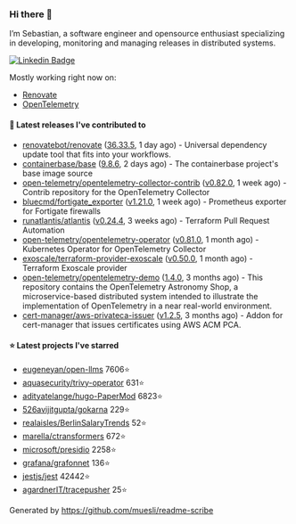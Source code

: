 ### Hi there 👋

I’m Sebastian, a software engineer and opensource enthusiast specializing in developing, monitoring and managing releases in distributed systems.

[![Linkedin Badge](https://img.shields.io/badge/-LinkedIn-blue?style=flat&logo=Linkedin&logoColor=white&link=https://www.linkedin.com/in/sebastian-poxhofer/)](https://www.linkedin.com/in/sebastian-poxhofer/)

Mostly working right now on:
- [Renovate](https://github.com/renovatebot/renovate)
- [OpenTelemetry](https://github.com/open-telemetry)



#### 🚀 Latest releases I've contributed to

- [renovatebot/renovate](https://github.com/renovatebot/renovate) ([36.33.5](https://github.com/renovatebot/renovate/releases/tag/36.33.5), 1 day ago) - Universal dependency update tool that fits into your workflows.
- [containerbase/base](https://github.com/containerbase/base) ([9.8.6](https://github.com/containerbase/base/releases/tag/9.8.6), 2 days ago) - The containerbase project&#39;s base image source
- [open-telemetry/opentelemetry-collector-contrib](https://github.com/open-telemetry/opentelemetry-collector-contrib) ([v0.82.0](https://github.com/open-telemetry/opentelemetry-collector-contrib/releases/tag/v0.82.0), 1 week ago) - Contrib repository for the OpenTelemetry Collector
- [bluecmd/fortigate_exporter](https://github.com/bluecmd/fortigate_exporter) ([v1.21.0](https://github.com/bluecmd/fortigate_exporter/releases/tag/v1.21.0), 1 week ago) - Prometheus exporter for Fortigate firewalls
- [runatlantis/atlantis](https://github.com/runatlantis/atlantis) ([v0.24.4](https://github.com/runatlantis/atlantis/releases/tag/v0.24.4), 3 weeks ago) - Terraform Pull Request Automation
- [open-telemetry/opentelemetry-operator](https://github.com/open-telemetry/opentelemetry-operator) ([v0.81.0](https://github.com/open-telemetry/opentelemetry-operator/releases/tag/v0.81.0), 1 month ago) - Kubernetes Operator for OpenTelemetry Collector
- [exoscale/terraform-provider-exoscale](https://github.com/exoscale/terraform-provider-exoscale) ([v0.50.0](https://github.com/exoscale/terraform-provider-exoscale/releases/tag/v0.50.0), 1 month ago) - Terraform Exoscale provider
- [open-telemetry/opentelemetry-demo](https://github.com/open-telemetry/opentelemetry-demo) ([1.4.0](https://github.com/open-telemetry/opentelemetry-demo/releases/tag/1.4.0), 3 months ago) - This repository contains the OpenTelemetry Astronomy Shop, a microservice-based distributed system intended to illustrate the implementation of OpenTelemetry in a near real-world environment.
- [cert-manager/aws-privateca-issuer](https://github.com/cert-manager/aws-privateca-issuer) ([v1.2.5](https://github.com/cert-manager/aws-privateca-issuer/releases/tag/v1.2.5), 3 months ago) - Addon for cert-manager that issues certificates using AWS ACM PCA.

#### ⭐ Latest projects I've starred

- [eugeneyan/open-llms](https://github.com/eugeneyan/open-llms) 7606⭐
- [aquasecurity/trivy-operator](https://github.com/aquasecurity/trivy-operator) 631⭐
- [adityatelange/hugo-PaperMod](https://github.com/adityatelange/hugo-PaperMod) 6823⭐
- [526avijitgupta/gokarna](https://github.com/526avijitgupta/gokarna) 229⭐
- [realaisles/BerlinSalaryTrends](https://github.com/realaisles/BerlinSalaryTrends) 52⭐
- [marella/ctransformers](https://github.com/marella/ctransformers) 672⭐
- [microsoft/presidio](https://github.com/microsoft/presidio) 2258⭐
- [grafana/grafonnet](https://github.com/grafana/grafonnet) 136⭐
- [jestjs/jest](https://github.com/jestjs/jest) 42442⭐
- [agardnerIT/tracepusher](https://github.com/agardnerIT/tracepusher) 25⭐



Generated by https://github.com/muesli/readme-scribe
